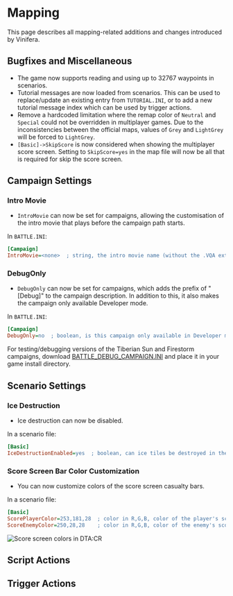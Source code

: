# Mapping

This page describes all mapping-related additions and changes introduced by Vinifera.

## Bugfixes and Miscellaneous

- The game now supports reading and using up to 32767 waypoints in scenarios.
- Tutorial messages are now loaded from scenarios. This can be used to replace/update an existing entry from `TUTORIAL.INI`, or to add a new tutorial message index which can be used by trigger actions.
- Remove a hardcoded limitation where the remap color of `Neutral` and `Special` could not be overridden in multiplayer games. Due to the inconsistencies between the official maps, values of `Grey` and `LightGrey` will be forced to `LightGrey`.
- `[Basic]->SkipScore` is now considered when showing the multiplayer score screen. Setting to `SkipScore=yes` in the map file will now be all that is required for skip the score screen.

## Campaign Settings

### Intro Movie

- `IntroMovie` can now be set for campaigns, allowing the customisation of the intro movie that plays before the campaign path starts.

In `BATTLE.INI`:
```ini
[Campaign]
IntroMovie=<none>  ; string, the intro movie name (without the .VQA extension) to play at the start of the campaign.
```

### DebugOnly

- `DebugOnly` can now be set for campaigns, which adds the prefix of "[Debug]" to the campaign description. In addition to this, it also makes the campaign only available Developer mode.

In `BATTLE.INI`:
```ini
[Campaign]
DebugOnly=no  ; boolean, is this campaign only available in Developer mode?
```
For testing/debugging versions of the Tiberian Sun and Firestorm campaigns, download [BATTLE_DEBUG_CAMPAIGN.INI](https://github.com/Vinifera-Developers/Vinifera-Files/blob/master/files/BATTLE_DEBUG_CAMPAIGN.INI) and place it in your game install directory.

## Scenario Settings

### Ice Destruction

- Ice destruction can now be disabled.

In a scenario file:
```ini
[Basic]
IceDestructionEnabled=yes  ; boolean, can ice tiles be destroyed in the scenario?
```

### Score Screen Bar Color Customization

- You can now customize colors of the score screen casualty bars.

In a scenario file:
```ini
[Basic]
ScorePlayerColor=253,181,28  ; color in R,G,B, color of the player's score bars
ScoreEnemyColor=250,28,28    ; color in R,G,B, color of the enemy's score bars
```

![Score screen colors in DTA:CR](https://github.com/user-attachments/assets/bc901430-abfc-4b8e-9648-107d07b7eafe)

## Script Actions

## Trigger Actions
